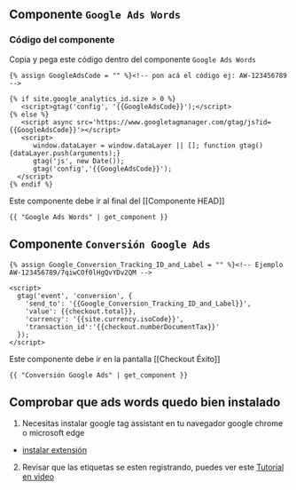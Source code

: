 

## Componente `Google Ads Words`

### Código del componente

Copia y pega este código dentro del componente `Google Ads Words`
```django
{% assign GoogleAdsCode = "" %}<!-- pon acá el código ej: AW-123456789 -->

{% if site.google_analytics_id.size > 0 %}
   <script>gtag('config', '{{GoogleAdsCode}}');</script>
{% else %}
   <script async src='https://www.googletagmanager.com/gtag/js?id={{GoogleAdsCode}}'></script>
   <script> 
      window.dataLayer = window.dataLayer || []; function gtag(){dataLayer.push(arguments);} 
      gtag('js', new Date()); 
      gtag('config','{{GoogleAdsCode}}'); 
  </script>
{% endif %}
```

Este componente debe ir al final del [[Componente HEAD]]

```django
{{ "Google Ads Words" | get_component }}

```
## Componente `Conversión Google Ads`

```jinja
{% assign Google_Conversion_Tracking_ID_and_Label = "" %}<!-- Ejemplo AW-123456789/7qiwCOf0lHgQvYDv2QM -->

<script>
  gtag('event', 'conversion', {
    'send_to': '{{Google_Conversion_Tracking_ID_and_Label}}',
    'value': {{checkout.total}},
    'currency': '{{site.currency.isoCode}}',
    'transaction_id':'{{checkout.numberDocumentTax}}'
  });
</script>
```
Este componente debe ir en la pantalla [[Checkout Éxito]]

```jinja
{{ "Conversión Google Ads" | get_component }}
```

## Comprobar que ads words quedo bien instalado 

1. Necesitas instalar google tag assistant en tu navegador google chrome o microsoft edge
- [instalar extensión](https://chrome.google.com/webstore/detail/tag-assistant-legacy-by-g/kejbdjndbnbjgmefkgdddjlbokphdefk?hl=es)

2. Revisar que las etiquetas se esten registrando, puedes ver este [Tutorial en video](https://www.youtube.com/watch?v=VD1qRE1mjkY)